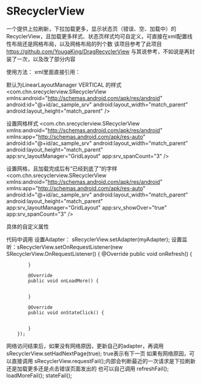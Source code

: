 # SRecyclerView
一个提供上拉刷新，下拉加载更多，显示状态页（错误、空、加载中）的RecyclerView，且加载更多样式、状态页样式均可自定义，可直接在xml配置线性布局还是网格布局，以及网格布局的列个数
该项目参考了此项目 https://github.com/YougaKing/DragRecyclerView 与其说参考，不如说是再封装了一次，以及改了部分内容


使用方法：
xml里面直接引用：

默认为LinearLayoutManager VERTICAL 的样式
<com.chn.srecyclerview.SRecyclerView xmlns:android="http://schemas.android.com/apk/res/android"
    android:id="@+id/ac_sample_srv"
    android:layout_width="match_parent"
    android:layout_height="match_parent" />

设置网格样式
<com.chn.srecyclerview.SRecyclerView xmlns:android="http://schemas.android.com/apk/res/android"
    xmlns:app="http://schemas.android.com/apk/res-auto"
    android:id="@+id/ac_sample_srv"
    android:layout_width="match_parent"
    android:layout_height="match_parent"
    app:srv_layoutManager="GridLayout"
    app:srv_spanCount="3" />
    
设置网格，且加载完成后有“已经到底了”的字样
<com.chn.srecyclerview.SRecyclerView xmlns:android="http://schemas.android.com/apk/res/android"
    xmlns:app="http://schemas.android.com/apk/res-auto"
    android:id="@+id/ac_sample_srv"
    android:layout_width="match_parent"
    android:layout_height="match_parent"
    app:srv_layoutManager="GridLayout"
    app:srv_showOver="true"
    app:srv_spanCount="3" />
    
    
具体的自定义属性
        <!--是否显示“已经到底了”字样，默认为false-->
        <attr name="srv_showOver" format="boolean" />
        <!--自定义底部布局样式，里面分三块，id分别为srv_foot_over、srv_foot_loading、srv_foot_fail-->
        <attr name="srv_footLayoutId" format="reference" />
        <!--自定义满屏布局样式，里面分三块，id分别为srv_fill_progress、srv_fill_empty、srv_fill_fail-->
        <attr name="srv_fillLayoutId" format="reference" />
        <!--布局样式-->
        <attr name="srv_layoutManager" format="integer">
            <enum name="LinearLayout" value="1" />
            <enum name="GridLayout" value="2" />
            <enum name="StaggeredGridLayout" value="3" />
        </attr>
        <!--方向-->
        <attr name="srv_orientation" format="integer">
            <enum name="horizontal" value="0" />
            <enum name="vertical" value="1" />
        </attr>
        <!--列个数 当srv_layoutManager为GridLayout或者StaggeredGridLayout时有效-->
        <attr name="srv_spanCount" format="integer" />
        
代码中调用
设置Adapter： sRecyclerView.setAdapter(myAdapter);
设置监听：sRecyclerView.setOnRequestListener(new SRecyclerView.OnRequestListener() {
            @Override
            public void onRefresh() {

            }

            @Override
            public void onLoadMore() {
          

            }

            @Override
            public void onStateClick() {
           

            }
        });
网络访问结束后，如果没有网络原因，更新自己的adapter，再调用sRecyclerView.setHadNextPage(true); true表示有下一页
如果有网络原因，可以直接调用 sRecyclerView.requestFail();内部会判断最近的一次请求是下拉刷新还是加载更多还是点击错误页面发出的
也可以自己调用   refreshFail(); loadMoreFail(); stateFail();
